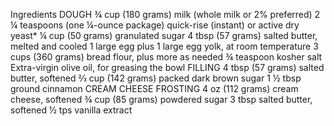 Ingredients
DOUGH
¾ cup (180 grams) milk (whole milk or 2% preferred)
2 ¼ teaspoons (one ¼-ounce package) quick-rise (instant) or active dry yeast*
¼ cup (50 grams) granulated sugar
4 tbsp (57 grams) salted butter, melted and cooled
1 large egg plus 1 large egg yolk, at room temperature
3 cups (360 grams) bread flour, plus more as needed
¾ teaspoon kosher salt
Extra-virgin olive oil, for greasing the bowl
FILLING
4 tbsp (57 grams) salted butter, softened
⅔ cup (142 grams) packed dark brown sugar
1 ½ tbsp ground cinnamon
CREAM CHEESE FROSTING
4 oz (112 grams) cream cheese, softened
¾ cup (85 grams) powdered sugar
3 tbsp salted butter, softened
½ tps vanilla extract
